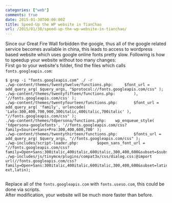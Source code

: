 ```yaml
---
categories: ["web"]
comments: true
date: 2015-01-30T00:00:00Z
title: Speed-Up the WP website in TianChao
url: /2015/01/30/speed-up-the-wp-website-in-tianchao/
---
```


Since our Great Fire Wall forbidden the google, thus all of the google related service becomes available in china, this leads to access to wordpress based website which uses google online fonts pretty slow. Following is how to speedup your website without too many changes:     
First go to your website's folder, find the files which calls `fonts.googleapis.com`:    

```
$ grep -i "fonts.googleapis.com" ./ -r
./wp-content/themes/twentytwelve/functions.php:		$font_url = add_query_arg( $query_args, "$protocol://fonts.googleapis.com/css" );
./wp-content/themes/twentyfifteen/functions.php:		), '//fonts.googleapis.com/css' );
./wp-content/themes/twentyfourteen/functions.php:		$font_url = add_query_arg( 'family', urlencode( 'Lato:300,400,700,900,300italic,400italic,700italic' ), "//fonts.googleapis.com/css" );
./wp-content/themes/tdpersona/functions.php:	wp_enqueue_style( 'tdpersona-googlefonts', '//fonts.googleapis.com/css?family=Source+Sans+Pro:300,400,600,700' );
./wp-content/themes/twentythirteen/functions.php:		$fonts_url = add_query_arg( $query_args, "//fonts.googleapis.com/css" );
./wp-includes/script-loader.php:		$open_sans_font_url = "//fonts.googleapis.com/css?family=Open+Sans:300italic,400italic,600italic,300,400,600&subset=$subsets";
./wp-includes/js/tinymce/plugins/compat3x/css/dialog.css:@import url(//fonts.googleapis.com/css?family=Open+Sans:300italic,400italic,600italic,300,400,600&subset=latin-ext,latin);


```
Replace all of the `fonts.googleapis.com` with `fonts.useso.com`, this could be done via scripts.   
After modification, your website will be much more faster than before.    
